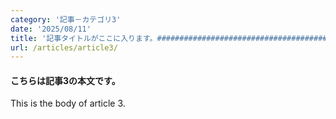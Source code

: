 ```yaml
---
category: '記事－カテゴリ3'
date: '2025/08/11'
title: '記事タイトルがここに入ります。################################################################はみ出るくらい長い記事タイトルになります。'
url: /articles/article3/
---
```


#### こちらは記事3の本文です。

This is the body of article 3.
